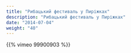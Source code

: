 ```yaml
---
title: "Рибацький фестиваль у Пиріжках"
description: "Рибацький фестиваль у Пиріжках"
date: "2014-07-04"
weight: "40"
---
```


{{% vimeo 99900903 %}}
